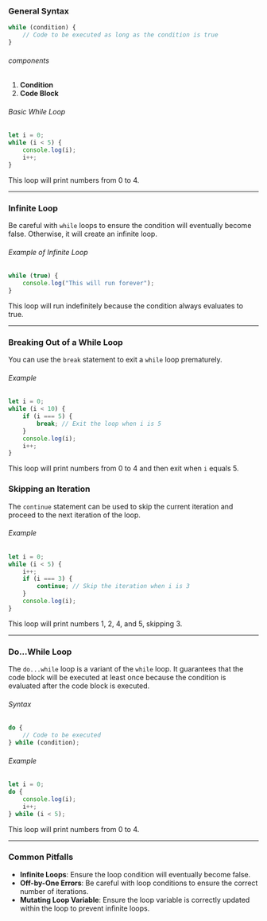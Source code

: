 ### General Syntax
```javascript
while (condition) {
    // Code to be executed as long as the condition is true
}
```

###### components
1. **Condition**
2. **Code Block**

###### Basic While Loop
```javascript
let i = 0;
while (i < 5) {
    console.log(i);
    i++;
}
```
This loop will print numbers from 0 to 4.

---

### Infinite Loop
Be careful with `while` loops to ensure the condition will eventually become false. Otherwise, it will create an infinite loop.

###### Example of Infinite Loop
```javascript
while (true) {
    console.log("This will run forever");
}
```
This loop will run indefinitely because the condition always evaluates to true.

---

### Breaking Out of a While Loop
You can use the `break` statement to exit a `while` loop prematurely.

###### Example
```javascript
let i = 0;
while (i < 10) {
    if (i === 5) {
        break; // Exit the loop when i is 5
    }
    console.log(i);
    i++;
}
```
This loop will print numbers from 0 to 4 and then exit when `i` equals 5.

### Skipping an Iteration
The `continue` statement can be used to skip the current iteration and proceed to the next iteration of the loop.

###### Example
```javascript
let i = 0;
while (i < 5) {
    i++;
    if (i === 3) {
        continue; // Skip the iteration when i is 3
    }
    console.log(i);
}
```
This loop will print numbers 1, 2, 4, and 5, skipping 3.


---
### Do...While Loop
The `do...while` loop is a variant of the `while` loop. It guarantees that the code block will be executed at least once because the condition is evaluated after the code block is executed.

###### Syntax
```javascript
do {
    // Code to be executed
} while (condition);
```

###### Example
```javascript
let i = 0;
do {
    console.log(i);
    i++;
} while (i < 5);
```
This loop will print numbers from 0 to 4.

---

### Common Pitfalls
- **Infinite Loops**: Ensure the loop condition will eventually become false.
- **Off-by-One Errors**: Be careful with loop conditions to ensure the correct number of iterations.
- **Mutating Loop Variable**: Ensure the loop variable is correctly updated within the loop to prevent infinite loops.
